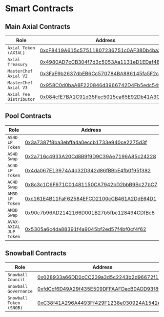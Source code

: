 # Smart Contracts

## Main Axial Contracts

| Role                       | Address                                                                                                               |
| -------------------------- | --------------------------------------------------------------------------------------------------------------------- |
| `Axial Token (AXIAL)`      | [0xcF8419A615c57511807236751c0AF38Db4ba3351](https://snowtrace.io/address/0xcF8419A615c57511807236751c0AF38Db4ba3351) |
| `Axial Treasury`           | [0x4980AD7cCB304f7d3c5053Aa1131eD1EDaf48809](https://snowtrace.io/address/0x4980AD7cCB304f7d3c5053Aa1131eD1EDaf48809) |
| `MasterChef Axial V2`      | [0x3FaE9b2637dbEB6Cc570784BA886145fa5F2c0f6](https://snowtrace.io/address/0x3FaE9b2637dbEB6Cc570784BA886145fa5F2c0f6) |
| `MasterChef Axial V3`      | [0x958C0d0baA8F220846d3966742D4Fb5edc5493D3](https://snowtrace.io/address/0x958C0d0baA8F220846d3966742D4Fb5edc5493D3) |
| `Axial Fee Distributor`    | [0x084cfE7BA1C91d35Fec5015ca65E92Db41A3C9f7](https://snowtrace.io/address/0x084cfE7BA1C91d35Fec5015ca65E92Db41A3C9f7) |

## Pool Contracts

| Role                       | Address                                                                                                               |
| -------------------------- | --------------------------------------------------------------------------------------------------------------------- |
| `AS4D LP Token`            | [0x3a7387f8ba3ebffa4a0eccb1733e940ce2275d3f](https://snowtrace.io/address/0x3a7387f8ba3ebffa4a0eccb1733e940ce2275d3f) |
| `AS4D Swap`                | [0x2a716c4933A20Cd8B9f9D9C39Ae7196A85c24228](https://snowtrace.io/address/0x2a716c4933A20Cd8B9f9D9C39Ae7196A85c24228) |
| `AC4D LP Token`            | [0x4da067E13974A4d32D342d86fBBbE4fb0f95f382](https://snowtrace.io/address/0x4da067E13974A4d32D342d86fBBbE4fb0f95f382) |
| `AC4D Swap`                | [0x8c3c1C6F971C01481150CA7942bD2bbB9Bc27bC7](https://snowtrace.io/address/0x8c3c1C6F971C01481150CA7942bD2bbB9Bc27bC7) |
| `AM3D LP Token`            | [0xc161E4B11FaF62584EFCD2100cCB461A2DdE64D1](https://snowtrace.io/address/0xc161E4B11FaF62584EFCD2100cCB461A2DdE64D1) |
| `AM3D Swap`                | [0x90c7b96AD2142166D001B27b5fbc128494CDfBc8](https://snowtrace.io/address/0x90c7b96AD2142166D001B27b5fbc128494CDfBc8) |
| `AVAX-AXIAL JLP Token`     | [0x5305a6c4da88391f4a9045bf2ed57f4bf0cf4f62](https://snowtrace.io/address/0x5305a6c4da88391f4a9045bf2ed57f4bf0cf4f62) |

## Snowball Contracts

| Role                       | Address                                                                                                               |
| -------------------------- | --------------------------------------------------------------------------------------------------------------------- |
| `Snowball Council`         | [0x028933a66DD0cCC239a3d5c2243b2d96672f11F5](https://snowtrace.io/address/0x028933a66DD0cCC239a3d5c2243b2d96672f11F5) |
| `Snowball Governance`      | [0xfdCcf6D49A29f435E509DFFAAFDecB0ADD93f8C0](https://snowtrace.io/address/0xfdCcf6D49A29f435E509DFFAAFDecB0ADD93f8C0) |
| `Snowball Token (SNOB)`    | [0xC38f41A296A4493Ff429F1238e030924A1542e50](https://snowtrace.io/address/0xC38f41A296A4493Ff429F1238e030924A1542e50) |
